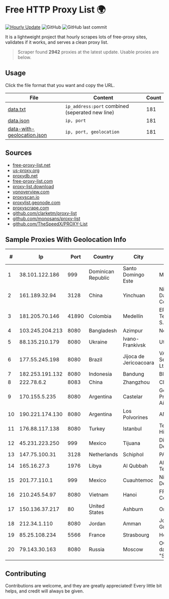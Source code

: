 
# Free HTTP Proxy List 🌍

[![Hourly Update](https://github.com/mertguvencli/http-proxy-list/actions/workflows/main.yml/badge.svg?branch=main)](https://github.com/mertguvencli/http-proxy-list/actions/workflows/main.yml)
![GitHub](https://img.shields.io/github/license/mertguvencli/http-proxy-list)
![GitHub last commit](https://img.shields.io/github/last-commit/mertguvencli/http-proxy-list)

It is a lightweight project that hourly scrapes lots of free-proxy sites, validates if it works, and serves a clean proxy list.


> Scraper found **2942** proxies at the latest update. Usable proxies are below.

## Usage

Click the file format that you want and copy the URL.


|File|Content|Count|
|----|-------|-----|
|[data.txt](https://raw.githubusercontent.com/mertguvencli/http-proxy-list/main/proxy-list/data.txt)|`ip_address:port` combined (seperated new line)|181|
|[data.json](https://raw.githubusercontent.com/mertguvencli/http-proxy-list/main/proxy-list/data.json)|`ip, port`|181|
|[data-with-geolocation.json](https://raw.githubusercontent.com/mertguvencli/http-proxy-list/main/proxy-list/data-with-geolocation.json)|`ip, port, geolocation`|181|

## Sources

* [free-proxy-list.net](https://free-proxy-list.net)
* [us-proxy.org](https://www.us-proxy.org)
* [proxydb.net](http://proxydb.net)
* [free-proxy-list.com](https://free-proxy-list.com/?page=&port=&type%5B%5D=http&type%5B%5D=https&up_time=0&search=Search)
* [proxy-list.download](https://www.proxy-list.download/HTTP)
* [vpnoverview.com](https://vpnoverview.com/privacy/anonymous-browsing/free-proxy-servers)
* [proxyscan.io](https://www.proxyscan.io)
* [proxylist.geonode.com](https://proxylist.geonode.com/api/proxy-list?limit=300&page=1&sort_by=lastChecked&sort_type=desc&protocols=http,https)
* [proxyscrape.com](https://api.proxyscrape.com/v2/?request=displayproxies&protocol=http&timeout=10000&country=all&ssl=all&anonymity=all)
* [github.com/clarketm/proxy-list](https://raw.githubusercontent.com/clarketm/proxy-list/master/proxy-list-raw.txt)
* [github.com/monosans/proxy-list](https://raw.githubusercontent.com/monosans/proxy-list/main/proxies/http.txt)
* [github.com/TheSpeedX/PROXY-List](https://raw.githubusercontent.com/TheSpeedX/PROXY-List/master/http.txt)


## Sample Proxies With Geolocation Info

|#|Ip|Port|Country|City|Internet Service Provider|
|-|--|----|-------|----|-------------------------|
|1|38.101.122.186|999|Dominican Republic|Santo Domingo Este|MR Networking, SRL|
|2|161.189.32.94|3128|China|Yinchuan|Ningxia West Cloud Data Technology Co.Ltd.|
|3|181.205.70.146|41890|Colombia|Medellín|EPM Telecomunicaciones S.A. E.S.P.|
|4|103.245.204.213|8080|Bangladesh|Azimpur|Next Online Ltd.|
|5|88.135.210.179|8080|Ukraine|Ivano-Frankivsk|Uteam LTD|
|6|177.55.245.198|8080|Brazil|Jijoca de Jericoacoara|VAS Freitas Servicos de Internet Ltda|
|7|182.253.191.132|8080|Indonesia|Bandung|BIZNET|
|8|222.78.6.2|8083|China|Zhangzhou|Chinanet|
|9|170.155.5.235|8080|Argentina|Castelar|Gobernacion de la Provincia de Buenos Aires|
|10|190.221.174.130|8080|Argentina|Los Polvorines|AMX Argentina S.A.|
|11|176.88.117.138|8080|Turkey|Istanbul|Tellcom Iletisim Hizmetleri A.S.|
|12|45.231.223.250|999|Mexico|Tijuana|Distrokom S De RL De CV|
|13|147.75.100.31|3128|Netherlands|Schiphol|PACKET|
|14|165.16.27.3|1976|Libya|Al Qubbah|Aljeel Aljadeed For Technology|
|15|201.77.110.1|999|Mexico|Cuauhtemoc|Nidix Networks S.a. De C.V.|
|16|210.245.54.97|8080|Vietnam|Hanoi|FPT Telecom Company|
|17|150.136.37.217|80|United States|Ashburn|Oracle Corporation|
|18|212.34.1.110|8080|Jordan|Amman|Jordan Telecom Group|
|19|85.25.108.234|5566|France|Strasbourg|Host Europe GmbH|
|20|79.143.30.163|8080|Russia|Moscow|OOO "Network of data-centers "Selectel"|



## Contributing

Contributions are welcome, and they are greatly appreciated! Every
little bit helps, and credit will always be given.

